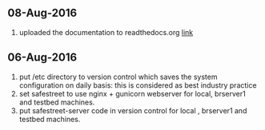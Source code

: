 ## 08-Aug-2016
1. uploaded the documentation to readthedocs.org [link](http://safestreet-server.readthedocs.io/en/latest/)
## 06-Aug-2016
1. put /etc directory to version control which saves the system configuration on daily basis: this is considered as best industry practice
2. set safestreet to use nginx + gunicorn webserver for local, brserver1 and testbed machines.
3. put safestreet-server code in version control for local , brserver1 and testbed machines.
